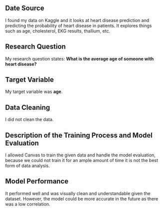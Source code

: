 ## Date Source  
I found my data on Kaggle and it looks at heart disease prediction and predicting the probability of heart disease in patients. It explores things such as age, cholesterol, EKG results, thallium, etc.

## Research Question  
My research question states: **What is the average age of someone with heart disease?**

## Target Variable  
My target variable was **age**.

## Data Cleaning  
I did not clean the data.

## Description of the Training Process and Model Evaluation  
I allowed Canvas to train the given data and handle the model evaluation, because we could not train it for an ample amount of time it is not the best form of data analysis.

## Model Performance  
It performed well and was visually clean and understandable given the dataset. However, the model could be more accurate in the future as there was a low correlation.
